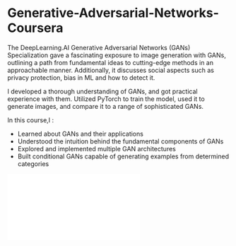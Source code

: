 # Generative-Adversarial-Networks-Coursera
The DeepLearning.AI Generative Adversarial Networks (GANs) Specialization gave a fascinating exposure to image generation with GANs, outlining a path from fundamental ideas to cutting-edge methods in an approachable manner. Additionally, it discusses social aspects such as privacy protection, bias in ML and how to detect it.

I developed a thorough understanding of GANs, and got practical experience with them. Utilized PyTorch to train the model, used it to generate images, and compare it to a range of sophisticated GANs.

In this course,I :
- Learned about GANs and their applications
- Understood the intuition behind the fundamental components of GANs
- Explored and implemented multiple GAN architectures
- Built conditional GANs capable of generating examples from determined categories


![](Certificate_GANS.pdf)
